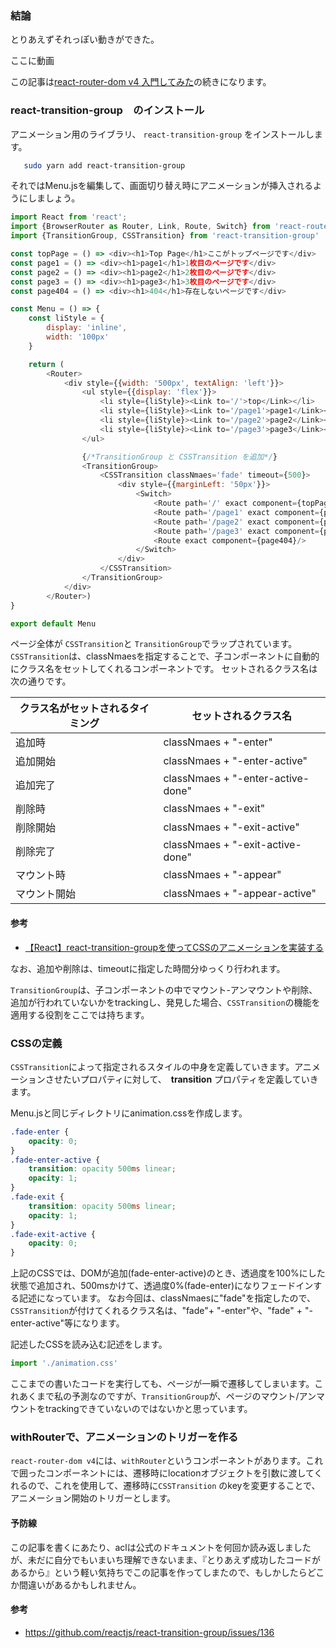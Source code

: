 ### 結論

とりあえずそれっぽい動きができた。

ここに動画

この記事は[react-router-dom v4 入門してみた](https://qiita.com/acl/items/81253b54b6b6713e1332)の続きになります。

### react-transition-group　のインストール

アニメーション用のライブラリ、 `react-transition-group` をインストールします。

```sh
   sudo yarn add react-transition-group
```

それではMenu.jsを編集して、画面切り替え時にアニメーションが挿入されるようにしましょう。

```js
import React from 'react';
import {BrowserRouter as Router, Link, Route, Switch} from 'react-router-dom';
import {TransitionGroup, CSSTransition} from 'react-transition-group'

const topPage = () => <div><h1>Top Page</h1>ここがトップページです</div>
const page1 = () => <div><h1>page1</h1>1枚目のページです</div>
const page2 = () => <div><h1>page2</h1>2枚目のページです</div>
const page3 = () => <div><h1>page3</h1>3枚目のページです</div>
const page404 = () => <div><h1>404</h1>存在しないページです</div>

const Menu = () => {
    const liStyle = {
        display: 'inline',
        width: '100px'
    }

    return (
        <Router>
            <div style={{width: '500px', textAlign: 'left'}}>
                <ul style={{display: 'flex'}}>
                    <li style={liStyle}><Link to='/'>top</Link></li>
                    <li style={liStyle}><Link to='/page1'>page1</Link></li>
                    <li style={liStyle}><Link to='/page2'>page2</Link></li>
                    <li style={liStyle}><Link to='/page3'>page3</Link></li>
                </ul>

                {/*TransitionGroup と CSSTransition を追加*/}
                <TransitionGroup>
                    <CSSTransition classNmaes='fade' timeout={500}>
                        <div style={{marginLeft: '50px'}}>
                            <Switch>
                                <Route path='/' exact component={topPage}/>
                                <Route path='/page1' exact component={page1}/>
                                <Route path='/page2' exact component={page2}/>
                                <Route path='/page3' exact component={page3}/>
                                <Route exact component={page404}/>
                            </Switch>
                        </div>
                    </CSSTransition>
                </TransitionGroup>
            </div>
        </Router>)
}

export default Menu
```

ページ全体が `CSSTransition`と `TransitionGroup`でラップされています。`CSSTransition`は、classNmaesを指定することで、子コンポーネントに自動的にクラス名をセットしてくれるコンポーネントです。 セットされるクラス名は次の通りです。

| クラス名がセットされるタイミング | セットされるクラス名                          |
| ---------------- | ----------------------------------- |
| 追加時              | classNmaes +   "-enter"             |
| 追加開始             | classNmaes +   "-enter-active"      |
| 追加完了             | classNmaes +   "-enter-active-done" |
| 削除時              | classNmaes +   "-exit"              |
| 削除開始             | classNmaes +   "-exit-active"       |
| 削除完了             | classNmaes +   "-exit-active-done"  |
| マウント時            | classNmaes +   "-appear"            |
| マウント開始           | classNmaes +   "-appear-active"     |

#### 参考

-   [【React】react-transition-groupを使ってCSSのアニメーションを実装する](http://hydro-pump.hatenablog.com/entry/2018/05/18/061601)

なお、追加や削除は、timeoutに指定した時間分ゆっくり行われます。

`TransitionGroup`は、子コンポーネントの中でマウント-アンマウントや削除、追加が行われていないかをtrackingし、発見した場合、`CSSTransition`の機能を適用する役割をここでは持ちます。

### CSSの定義

`CSSTransition`によって指定されるスタイルの中身を定義していきます。アニメーションさせたいプロパティに対して、　**transition** プロパティを定義していきます。

Menu.jsと同じディレクトリにanimation.cssを作成します。

```css
.fade-enter {
    opacity: 0;
}
.fade-enter-active {
    transition: opacity 500ms linear;
    opacity: 1;
}
.fade-exit {
    transition: opacity 500ms linear;
    opacity: 1;
}
.fade-exit-active {
    opacity: 0;
}
```

上記のCSSでは、DOMが追加(fade-enter-active)のとき、透過度を100%にした状態で追加され、500msかけて、透過度0%(fade-enter)になりフェードインする記述になっています。
なお今回は、classNmaesに"fade"を指定したので、`CSSTransition`が付けてくれるクラス名は、"fade"+ "-enter"や、"fade" + "-enter-active"等になります。

記述したCSSを読み込む記述をします。

```js
import './animation.css'
```

ここまでの書いたコードを実行しても、ページが一瞬で遷移してしまいます。これあくまで私の予測なのですが、`TransitionGroup`が、ページのマウント/アンマウントをtrackingできていないのではないかと思っています。

### withRouterで、アニメーションのトリガーを作る

`react-router-dom v4`には、`withRouter`というコンポーネントがあります。これで囲ったコンポーネントには、遷移時にlocationオブジェクトを引数に渡してくれるので、これを使用して、遷移時に`CSSTransition` のkeyを変更することで、アニメーション開始のトリガーとします。

#### 予防線

この記事を書くにあたり、aclは公式のドキュメントを何回か読み返しましたが、未だに自分でもいまいち理解できないまま、『とりあえず成功したコードがあるから』という軽い気持ちでこの記事を作ってしまたので、もしかしたらどこか間違いがあるかもしれません。

#### 参考

-   <https://github.com/reactjs/react-transition-group/issues/136>
